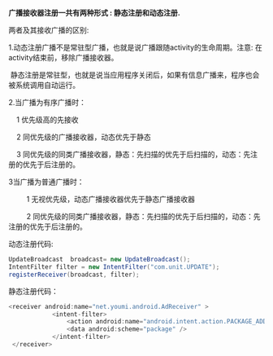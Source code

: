 **广播接收器注册一共有两种形式 : 静态注册和动态注册.**



两者及其接收广播的区别:

1.动态注册广播不是常驻型广播，也就是说广播跟随activity的生命周期。注意: 在activity结束前，移除广播接收器。

 静态注册是常驻型，也就是说当应用程序关闭后，如果有信息广播来，程序也会被系统调用自动运行。

2.当广播为有序广播时：

    1 优先级高的先接收

    2 同优先级的广播接收器，动态优先于静态

    3 同优先级的同类广播接收器，静态：先扫描的优先于后扫描的，动态：先注册的优先于后注册的。

3当广播为普通广播时：

         1 无视优先级，动态广播接收器优先于静态广播接收器

         2 同优先级的同类广播接收器，静态：先扫描的优先于后扫描的，动态：先注册的优先于后注册的。

动态注册代码:

```java
UpdateBroadcast  broadcast= new UpdateBroadcast();  
IntentFilter filter = new IntentFilter("com.unit.UPDATE");  
registerReceiver(broadcast, filter);  
```

静态注册代码：

```java
<receiver android:name="net.youmi.android.AdReceiver" >  
            <intent-filter>  
                <action android:name="android.intent.action.PACKAGE_ADDED" />  
                <data android:scheme="package" />  
            </intent-filter>  
 </receiver> 
```



